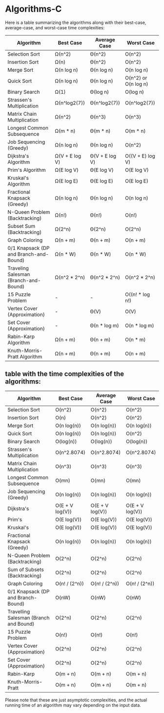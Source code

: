 # Algorithms-C
Here is a table summarizing the algorithms along with their best-case, average-case, and worst-case time complexities:

| Algorithm                   | Best Case         | Average Case         | Worst Case             |
|-----------------------------|------------------|----------------------|------------------------|
| Selection Sort              | Ω(n^2)           | Θ(n^2)               | O(n^2)                 |
| Insertion Sort              | Ω(n)             | Θ(n^2)               | O(n^2)                 |
| Merge Sort                  | Ω(n log n)       | Θ(n log n)           | O(n log n)             |
| Quick Sort                  | Ω(n log n)       | Θ(n log n)           | O(n^2) or O(n log n)   |
| Binary Search               | Ω(1)             | Θ(log n)             | O(log n)               |
| Strassen's Multiplication   | Ω(n^log2(7))     | Θ(n^log2(7))         | O(n^log2(7))           |
| Matrix Chain Multiplication | Ω(n^2)           | Θ(n^3)               | O(n^3)                 |
| Longest Common Subsequence  | Ω(m * n)         | Θ(m * n)             | O(m * n)               |
| Job Sequencing (Greedy)     | Ω(n log n)       | Θ(n log n)           | O(n^2)                 |
| Dijkstra's Algorithm        | Ω(V + E log V)   | Θ(V + E log V)       | O((V + E) log V)       |
| Prim's Algorithm            | Ω(E log V)       | Θ(E log V)           | O(E log V)             |
| Kruskal's Algorithm         | Ω(E log E)       | Θ(E log E)           | O(E log E)             |
| Fractional Knapsack (Greedy)| Ω(n log n)       | Θ(n log n)           | O(n log n)             |
| N-Queen Problem (Backtracking) | Ω(n!)        | Θ(n!)                | O(n!)                  |
| Subset Sum (Backtracking)   | Ω(2^n)           | Θ(2^n)               | O(2^n)                 |
| Graph Coloring              | Ω(n + m)         | Θ(n + m)             | O(n + m)               |
| 0/1 Knapsack (DP and Branch-and-Bound) | Ω(n * W)  | Θ(n * W)             | O(n * W)               |
| Traveling Salesman (Branch-and-Bound) | Ω(n^2 * 2^n) | Θ(n^2 * 2^n)      | O(n^2 * 2^n)           |
| 15 Puzzle Problem           | -                | -                    | O((n! * log n!)        |
| Vertex Cover (Approximation) | -              | Θ(V)                 | O(V)                   |
| Set Cover (Approximation)   | -                | Θ(n * log m)         | O(n * log m)           |
| Rabin-Karp Algorithm        | Ω(n + m)         | Θ(n + m)             | O(n * m)               |
| Knuth-Morris-Pratt Algorithm| Ω(n + m)         | Θ(n + m)             | O(n + m)

## table with the time complexities of the algorithms:

| Algorithm | Best Case | Average Case | Worst Case |
|---|---|---|---|
| Selection Sort | O(n^2) | O(n^2) | O(n^2) |
| Insertion Sort | O(n) | O(n^2) | O(n^2) |
| Merge Sort | O(n log(n)) | O(n log(n)) | O(n log(n)) |
| Quick Sort | O(n log(n)) | O(n log(n)) | O(n^2) |
| Binary Search | O(log(n)) | O(log(n)) | O(log(n)) |
| Strassen's Multiplication | O(n^2.8074) | O(n^2.8074) | O(n^2.8074) |
| Matrix Chain Multiplication | O(n^3) | O(n^3) | O(n^3) |
| Longest Common Subsequence | O(mn) | O(mn) | O(mn) |
| Job Sequencing (Greedy) | O(n log(n)) | O(n log(n)) | O(n log(n)) |
| Dijkstra's | O(E + V log(V)) | O(E + V log(V)) | O(E + V log(V)) |
| Prim's | O(E log(V)) | O(E log(V)) | O(E log(V)) |
| Kruskal's | O(E log(V)) | O(E log(V)) | O(E log(V)) |
| Fractional Knapsack (Greedy) | O(n log(n)) | O(n log(n)) | O(n log(n)) |
| N-Queen Problem (Backtracking) | O(2^n) | O(2^n) | O(2^n) |
| Sum of Subsets (Backtracking) | O(2^n) | O(2^n) | O(2^n) |
| Graph Coloring | O(n! / (2^n)) | O(n! / (2^n)) | O(n! / (2^n)) |
| 0/1 Knapsack (DP and Branch-Bound) | O(nW) | O(nW) | O(nW) |
| Travelling Salesman (Branch and Bound) | O(2^n) | O(2^n) | O(2^n) |
| 15 Puzzle Problem | O(n!) | O(n!) | O(n!) |
| Vertex Cover (Approximation) | O(2^n) | O(2^n) | O(2^n) |
| Set Cover (Approximation) | O(2^n) | O(2^n) | O(2^n) |
| Rabin-Karp | O(m + n) | O(m + n) | O(m + n) |
| Knuth-Morris-Pratt | O(m + n) | O(m + n) | O(m + n) |

Please note that these are just asymptotic complexities, and the actual running time of an algorithm may vary depending on the input data.
